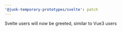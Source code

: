 ```yaml
---
'@junk-temporary-prototypes/svelte': patch
---
```


Svelte users will now be greeted, similar to Vue3 users
